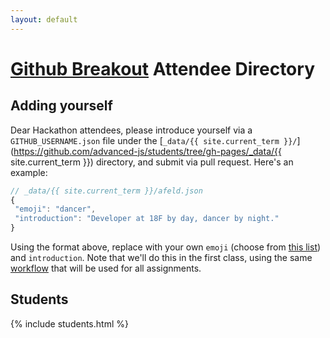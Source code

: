 ```yaml
---
layout: default
---
```


# [Github Breakout](http://documentup.com/advanced-js/syllabus) Attendee Directory

## Adding yourself

Dear Hackathon attendees, please introduce yourself via a `GITHUB_USERNAME.json` file under the [`_data/{{ site.current_term }}/`](https://github.com/advanced-js/students/tree/gh-pages/_data/{{ site.current_term }}) directory, and submit via pull request. Here's an example:

```javascript
// _data/{{ site.current_term }}/afeld.json
{
 "emoji": "dancer",
 "introduction": "Developer at 18F by day, dancer by night."
}
```

Using the format above, replace with your own `emoji` (choose from [this list](http://www.emoji-cheat-sheet.com/)) and `introduction`. Note that we'll do this in the first class, using the same [workflow](http://advanced-js.github.io/syllabus/#workflow) that will be used for all assignments.

## Students

{% include students.html %}
